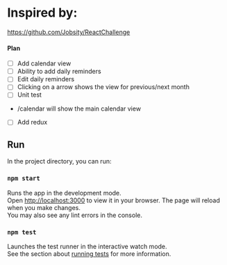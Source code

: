 # Inspired by:
https://github.com/Jobsity/ReactChallenge

#### Plan

- [ ] Add calendar view
- [ ] Ability to add daily reminders
- [ ] Edit daily reminders
- [ ] Clicking on a arrow shows the view for previous/next month
- [ ] Unit test
- /calendar will show the main calendar view
- [ ] Add redux 

## Run
In the project directory, you can run:
### `npm start`
Runs the app in the development mode.\
Open [http://localhost:3000](http://localhost:3000) to view it in your browser.
The page will reload when you make changes.\
You may also see any lint errors in the console.
### `npm test`
Launches the test runner in the interactive watch mode.\
See the section about [running tests](https://facebook.github.io/create-react-app/docs/running-tests) for more information.
